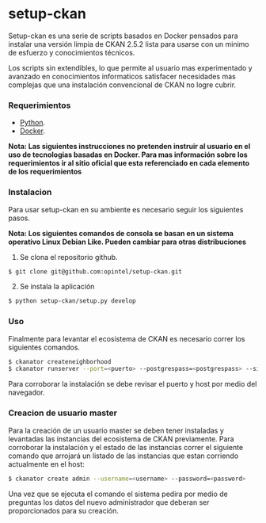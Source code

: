# setup-ckan

Setup-ckan es una serie de scripts basados en Docker pensados para instalar una versión limpia de CKAN 2.5.2 lista para usarse con un minimo de esfuerzo y conocimientos técnicos. 

Los scripts sin extendibles, lo que permite al usuario mas experimentado y avanzado en conocimientos informaticos satisfacer necesidades mas complejas que una instalación convencional de CKAN no logre cubrir. 


### Requerimientos
  - [Python](https://www.python.org/).
  - [Docker](https://www.docker.com/).

**Nota: Las siguientes instrucciones no pretenden instruir al usuario en el uso de tecnologias basadas en Docker. Para mas información sobre los requerimientos ir al sitio oficial que esta referenciado en cada elemento de los requerimientos**

### Instalacion

Para usar setup-ckan en su ambiente es necesario seguir los siguientes pasos.

**Nota: Los siguientes comandos de consola se basan en un sistema operativo Linux Debian Like. Pueden cambiar para otras distribuciones**

1. Se clona el repositorio github.

```sh
$ git clone git@github.com:opintel/setup-ckan.git
```
2. Se instala la aplicación
```sh
$ python setup-ckan/setup.py develop
```
### Uso
Finalmente para levantar el ecosistema de CKAN es necesario correr los siguientes comandos.

```sh
$ ckanator createneighborhood
$ ckanator runserver --port=<puerto> --postgrespass=<postgrespass> --siteurl=<host>
```

Para corroborar la instalación se debe revisar el puerto y host por medio del navegador.

### Creacion de usuario master
Para la creación de un usuario master se deben tener instaladas y levantadas las instancias del ecosistema de CKAN previamente. Para corroborar la instalación y el estado de las instancias correr el siguiente comando que arrojará un listado de las instancias que estan corriendo actualmente en el host:

```sh
$ ckanator create admin --username=<username> --password=<password>
```

Una vez que se ejecuta el comando el sistema pedira por medio de preguntas los datos del nuevo administrador que deberan ser proporcionados para su creación.